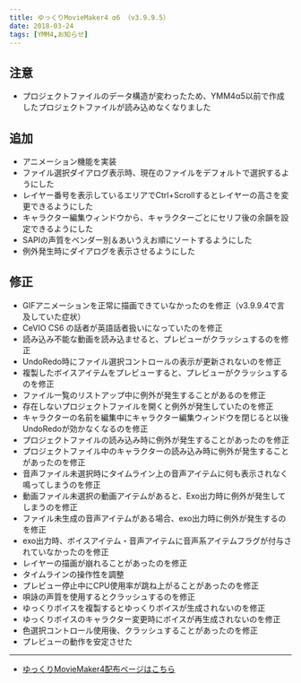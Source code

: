 ```yaml
---
title: ゆっくりMovieMaker4 α6 （v3.9.9.5）
date: 2018-03-24
tags: [YMM4,お知らせ]
---
```

## 注意
- プロジェクトファイルのデータ構造が変わったため、YMM4α5以前で作成したプロジェクトファイルが読み込めなくなりました
## 追加
- アニメーション機能を実装
- ファイル選択ダイアログ表示時、現在のファイルをデフォルトで選択するようにした
- レイヤー番号を表示しているエリアでCtrl+Scrollするとレイヤーの高さを変更できるようにした
- キャラクター編集ウィンドウから、キャラクターごとにセリフ後の余韻を設定できるようにした
- SAPIの声質をベンダー別＆あいうえお順にソートするようにした
- 例外発生時にダイアログを表示させるようにした
## 修正
- GIFアニメーションを正常に描画できていなかったのを修正（v3.9.9.4で言及していた症状）
- CeVIO CS6 の話者が英語話者扱いになっていたのを修正
- 読み込み不能な動画を読み込ませると、プレビューがクラッシュするのを修正
- UndoRedo時にファイル選択コントロールの表示が更新されないのを修正
- 複製したボイスアイテムをプレビューすると、プレビューがクラッシュするのを修正
- ファイル一覧のリストアップ中に例外が発生することがあるのを修正
- 存在しないプロジェクトファイルを開くと例外が発生していたのを修正
- キャラクターの名前を編集中にキャラクター編集ウィンドウを閉じると以後UndoRedoが効かなくなるのを修正
- プロジェクトファイルの読み込み時に例外が発生することがあったのを修正
- プロジェクトファイル中のキャラクターの読み込み時に例外が発生することがあったのを修正
- 音声ファイル未選択時にタイムライン上の音声アイテムに何も表示されなく鳴ってしまうのを修正
- 動画ファイル未選択の動画アイテムがあると、Exo出力時に例外が発生してしまうのを修正
- ファイル未生成の音声アイテムがある場合、exo出力時に例外が発生するのを修正
- exo出力時、ボイスアイテム・音声アイテムに音声系アイテムフラグが付与されていなかったのを修正
- レイヤーの描画が崩れることがあったのを修正
- タイムラインの操作性を調整
- プレビュー停止中にCPU使用率が跳ね上がることがあったのを修正
- 唄詠の声質を使用するとクラッシュするのを修正
- ゆっくりボイスを複製するとゆっくりボイスが生成されないのを修正
- ゆっくりボイスのキャラクター変更時にボイスが再生成されないのを修正
- 色選択コントロール使用後、クラッシュすることがあったのを修正
- プレビューの動作を安定させた

---

- [ゆっくりMovieMaker4配布ページはこちら](../index.md)